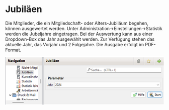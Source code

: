 # Jubiläen

Die Mitglieder, die ein Mitgliedschaft- oder Alters-Jubiläum begehen, können ausgewertet werden. Unter Administration->Einstellungen->Statistik werden die Jubeljahre eingetragen. Bei der Auswertung kann aus einer Dropdown-Box das Jahr ausgewählt werden. Zur Verfügung stehen das aktuelle Jahr, das Vorjahr und 2 Folgejahre. Die Ausgabe erfolgt im PDF-Format.

![](img/JubilaenView.png)

